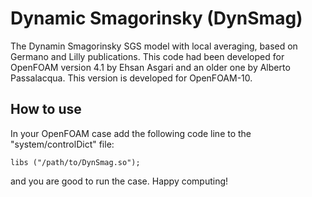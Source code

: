 # Dynamic Smagorinsky (DynSmag)
The Dynamin Smagorinsky SGS model with local averaging, based on Germano and Lilly publications. This code had been developed for OpenFOAM version 4.1 by Ehsan Asgari and an older one by Alberto Passalacqua. This version is developed for OpenFOAM-10.

## How to use
In your OpenFOAM case add the following code line to the "system/controlDict" file:

```
libs ("/path/to/DynSmag.so");
```

and you are good to run the case. Happy computing!
